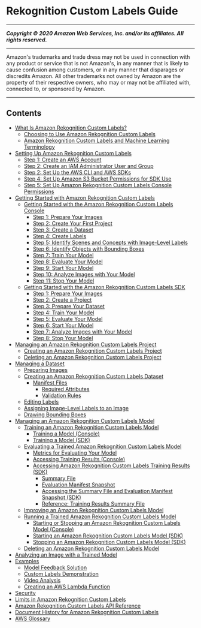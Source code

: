 # Rekognition Custom Labels Guide

-----
*****Copyright &copy; 2020 Amazon Web Services, Inc. and/or its affiliates. All rights reserved.*****

-----
Amazon's trademarks and trade dress may not be used in 
     connection with any product or service that is not Amazon's, 
     in any manner that is likely to cause confusion among customers, 
     or in any manner that disparages or discredits Amazon. All other 
     trademarks not owned by Amazon are the property of their respective
     owners, who may or may not be affiliated with, connected to, or 
     sponsored by Amazon.

-----
## Contents
+ [What Is Amazon Rekognition Custom Labels?](what-is.md)
   + [Choosing to Use Amazon Rekognition Custom Labels](wi-choosing.md)
   + [Amazon Rekognition Custom Labels and Machine Learning Terminology](ud-terminology.md)
+ [Setting Up Amazon Rekognition Custom Labels](su-set-up.md)
   + [Step 1: Create an AWS Account](su-account.md)
   + [Step 2: Create an IAM Administrator User and Group](su-account-user.md)
   + [Step 2: Set Up the AWS CLI and AWS SDKs](su-awscli-sdk.md)
   + [Step 4: Set Up Amazon S3 Bucket Permissions for SDK Use](su-sdk-bucket-permssions.md)
   + [Step 5: Set Up Amazon Rekognition Custom Labels Console Permissions](su-console-policy.md)
+ [Getting Started with Amazon Rekognition Custom Labels](gs-introduction.md)
   + [Getting Started with the Amazon Rekognition Custom Labels Console](gs-console.md)
      + [Step 1: Prepare Your Images](gs-step-prepare-images.md)
      + [Step 2: Create Your First Project](gs-step-create-bucket.md)
      + [Step 3: Create a Dataset](gs-step-create-dataset.md)
      + [Step 4: Create Labels](gs-create-labels.md)
      + [Step 5: Identify Scenes and Concepts with Image-Level Labels](gs-add-image-labels.md)
      + [Step 6: Identify Objects with Bounding Boxes](gs-draw-bounding-boxes.md)
      + [Step 7: Train Your Model](gs-step-train-model.md)
      + [Step 8: Evaluate Your Model](gs-step-evaluate-model.md)
      + [Step 9: Start Your Model](gs-step-start-model.md)
      + [Step 10: Analyze Images with Your Model](gs-step-get-a-prediction.md)
      + [Step 11: Stop Your Model](gs-step-stop-model.md)
   + [Getting Started with the Amazon Rekognition Custom Labels SDK](gs-cli.md)
      + [Step 1: Prepare Your Images](gs-step-prepare-images-cli.md)
      + [Step 2: Create a Project](gs-step-create-project-cli.md)
      + [Step 3: Prepare Your Dataset](gs-step-prepare-dataset-cli.md)
      + [Step 4: Train Your Model](gs-step-train-model-cli.md)
      + [Step 5: Evaluate Your Model](gs-step-evaluate-model-cli.md)
      + [Step 6: Start Your Model](gs-step-start-model-cli.md)
      + [Step 7: Analyze Images with Your Model](gs-step-detect-custom-label-cli.md)
      + [Step 8: Stop Your Model](gs-step-stop-model-cli.md)
+ [Managing an Amazon Rekognition Custom Labels Project](cp-manage-project.md)
   + [Creating an Amazon Rekognition Custom Labels Project](cp-create-project.md)
   + [Deleting an Amazon Rekognition Custom Labels Project](cp-delete.md)
+ [Managing a Dataset](cd-managing-datasets.md)
   + [Preparing Images](pi-prepare-images.md)
   + [Creating an Amazon Rekognition Custom Labels Dataset](cd-create-dataset.md)
      + [Manifest Files](cd-manifest-files.md)
         + [Required Attributes](cd-required-fields.md)
         + [Validation Rules](cd-manifest-files-validation-rules.md)
   + [Editing Labels](rv-editing-labels.md)
   + [Assigning Image-Level Labels to an Image](rv-assign-labels.md)
   + [Drawing Bounding Boxes](rv-bounding-box.md)
+ [Managing an Amazon Rekognition Custom Labels Model](um-use-model.md)
   + [Training an Amazon Rekognition Custom Labels Model](tm-train-model.md)
      + [Training a Model (Console)](tm-console.md)
      + [Training a Model (SDK)](tm-sdk.md)
   + [Evaluating a Trained Amazon Rekognition Custom Labels Model](tr-train-results.md)
      + [Metrics for Evaluating Your Model](tr-metrics-use.md)
      + [Accessing Training Results (Console)](tr-console.md)
      + [Accessing Amazon Rekognition Custom Labels Training Results (SDK)](tr-metrics-api.md)
         + [Summary File](tr-summary-file-api.md)
         + [Evaluation Manifest Snapshot](tr-evaluation-manifest-snapshot-api.md)
         + [Accessing the Summary File and Evaluation Manifest Snapshot (SDK)](tr-sdk.md)
         + [Reference: Training Results Summary File](tr-summary-file.md)
   + [Improving an Amazon Rekognition Custom Labels Model](tr-improve-model.md)
   + [Running a Trained Amazon Rekognition Custom Labels Model](rm-run-model.md)
      + [Starting or Stopping an Amazon Rekognition Custom Labels Model (Console)](rm-start-model-console.md)
      + [Starting an Amazon Rekognition Custom Labels Model (SDK)](rm-start-model-sdk.md)
      + [Stopping an Amazon Rekognition Custom Labels Model (SDK)](rm-stop-model-sdk.md)
   + [Deleting an Amazon Rekognition Custom Labels Model](tm-delete.md)
+ [Analyzing an Image with a Trained Model](detecting-custom-labels.md)
+ [Examples](examples.md)
   + [Model Feedback Solution](ex-feedback.md)
   + [Custom Labels Demonstration](ex-custom-labels-demo.md)
   + [Video Analysis](ex-video-extraction.md)
   + [Creating an AWS Lambda Function](ex-lambda.md)
+ [Security](sc-introduction.md)
+ [Limits in Amazon Rekognition Custom Labels](limits.md)
+ [Amazon Rekognition Custom Labels API Reference](custom-labels-api-reference.md)
+ [Document History for Amazon Rekognition Custom Labels](document-history.md)
+ [AWS Glossary](glossary.md)
